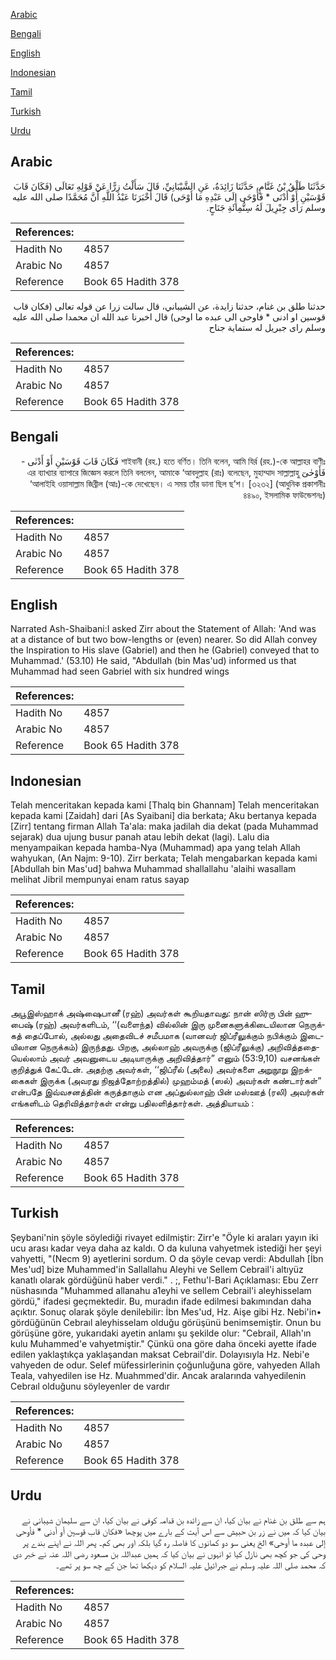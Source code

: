 [Arabic](#arabic)

[Bengali](#bengali)

[English](#english)

[Indonesian](#indonesian)

[Tamil](#tamil)

[Turkish](#turkish)

[Urdu](#urdu)

## Arabic


<div dir="rtl" lang="ar" style={{fontSize:'larger',backgroundColor:'#f8f9fa',padding:20}}>
حَدَّثَنَا طَلْقُ بْنُ غَنَّامٍ، حَدَّثَنَا زَائِدَةُ، عَنِ الشَّيْبَانِيِّ، قَالَ سَأَلْتُ زِرًّا عَنْ قَوْلِهِ تَعَالَى ‏(‏فَكَانَ قَابَ قَوْسَيْنِ أَوْ أَدْنَى * فَأَوْحَى إِلَى عَبْدِهِ مَا أَوْحَى‏)‏ قَالَ أَخْبَرَنَا عَبْدُ اللَّهِ أَنَّ مُحَمَّدًا صلى الله عليه وسلم رَأَى جِبْرِيلَ لَهُ سِتُّمِائَةِ جَنَاحٍ‏.‏
</div>
<div style={{backgroundColor:'#f8f9fa',padding:20, marginBottom: 10}}><table> <thead> <tr> <th>References:</th> <th></th> </tr> </thead> <tbody><tr><td>Hadith No</td><td>4857</td></tr><tr><td>Arabic No</td><td>4857</td></tr><tr><td>Reference</td><td>Book 65 Hadith 378</td></tr></tbody></table></div>


<div dir="rtl" lang="ar" style={{fontSize:'larger',backgroundColor:'#f8f9fa',padding:20}}>
حدثنا طلق بن غنام، حدثنا زايدة، عن الشيباني، قال سالت زرا عن قوله تعالى (فكان قاب قوسين او ادنى * فاوحى الى عبده ما اوحى) قال اخبرنا عبد الله ان محمدا صلى الله عليه وسلم راى جبريل له ستماية جناح
</div>
<div style={{backgroundColor:'#f8f9fa',padding:20, marginBottom: 10}}><table> <thead> <tr> <th>References:</th> <th></th> </tr> </thead> <tbody><tr><td>Hadith No</td><td>4857</td></tr><tr><td>Arabic No</td><td>4857</td></tr><tr><td>Reference</td><td>Book 65 Hadith 378</td></tr></tbody></table></div>

## Bengali


<div dir="rtl" lang="bn" style={{fontSize:'larger',backgroundColor:'#f8f9fa',padding:20}}>
শাইবানী (রহ.) হতে বর্ণিত। তিনি বলেন, আমি যির্র (রহ.)-কে আল্লাহর বাণীঃ فَكَانَ قَابَ قَوْسَيْنِ أَوْ أَدْنٰى - فَأَوْحٰىٓ এর ব্যাখ্যার ব্যাপারে জিজ্ঞেস করলে তিনি বললেন, আমাকে ‘আবদুল্লাহ (রাঃ) বলেছেন, মুহাম্মাদ সাল্লাল্লাহু ‘আলাইহি ওয়াসাল্লাম জিব্রীল (আঃ)-কে দেখেছেন। এ সময় তাঁর ডানা ছিল ছ’শ। [৩২৩২] (আধুনিক প্রকাশনীঃ ৪৪৯০, ইসলামিক ফাউন্ডেশনঃ)
</div>
<div style={{backgroundColor:'#f8f9fa',padding:20, marginBottom: 10}}><table> <thead> <tr> <th>References:</th> <th></th> </tr> </thead> <tbody><tr><td>Hadith No</td><td>4857</td></tr><tr><td>Arabic No</td><td>4857</td></tr><tr><td>Reference</td><td>Book 65 Hadith 378</td></tr></tbody></table></div>

## English


<div dir="ltr" lang="en" style={{fontSize:'larger',backgroundColor:'#f8f9fa',padding:20}}>
Narrated Ash-Shaibani:I asked Zirr about the Statement of Allah: 'And was at a distance of but two bow-lengths or (even) nearer. So did Allah convey the Inspiration to His slave (Gabriel) and then he (Gabriel) conveyed that to Muhammad.' (53.10) He said, "Abdullah (bin Mas'ud) informed us that Muhammad had seen Gabriel with six hundred wings
</div>
<div style={{backgroundColor:'#f8f9fa',padding:20, marginBottom: 10}}><table> <thead> <tr> <th>References:</th> <th></th> </tr> </thead> <tbody><tr><td>Hadith No</td><td>4857</td></tr><tr><td>Arabic No</td><td>4857</td></tr><tr><td>Reference</td><td>Book 65 Hadith 378</td></tr></tbody></table></div>

## Indonesian


<div dir="ltr" lang="id" style={{fontSize:'larger',backgroundColor:'#f8f9fa',padding:20}}>
Telah menceritakan kepada kami [Thalq bin Ghannam] Telah menceritakan kepada kami [Zaidah] dari [As Syaibani] dia berkata; Aku bertanya kepada [Zirr] tentang firman Allah Ta'ala: maka jadilah dia dekat (pada Muhammad sejarak) dua ujung busur panah atau lebih dekat (lagi). Lalu dia menyampaikan kepada hamba-Nya (Muhammad) apa yang telah Allah wahyukan, (An Najm: 9-10). Zirr berkata; Telah mengabarkan kepada kami [Abdullah bin Mas'ud] bahwa Muhammad shallallahu 'alaihi wasallam melihat Jibril mempunyai enam ratus sayap
</div>
<div style={{backgroundColor:'#f8f9fa',padding:20, marginBottom: 10}}><table> <thead> <tr> <th>References:</th> <th></th> </tr> </thead> <tbody><tr><td>Hadith No</td><td>4857</td></tr><tr><td>Arabic No</td><td>4857</td></tr><tr><td>Reference</td><td>Book 65 Hadith 378</td></tr></tbody></table></div>

## Tamil


<div dir="ltr" lang="ta" style={{fontSize:'larger',backgroundColor:'#f8f9fa',padding:20}}>
அபூஇஸ்ஹாக் அஷ்ஷைபானீ (ரஹ்) அவர்கள் கூறியதாவது: நான் ஸிர்ரு பின் ஹுபைஷ் (ரஹ்) அவர்களிடம், ‘‘(வளைந்த) வில்லின் இரு முனைகளுக்கிடையிலான நெருக்கத் தைப்போல், அல்லது அதைவிடச் சமீபமாக (வானவர் ஜிப்ரீலுக்கும் நபிக்கும் இடையிலான நெருக்கம்) இருந்தது. பிறகு, அல்லாஹ் அவருக்கு (ஜிப்ரீலுக்கு) அறிவித்ததையெல்லாம் அவர் அவனுடைய அடியாருக்கு அறிவித்தார்” எனும் (53:9,10) வசனங்கள் குறித்துக் கேட்டேன். அதற்கு அவர்கள், ‘‘ஜிப்ரீல் (அலை) அவர்களை அறுநூறு இறக்கைகள் இருக்க (அவரது நிஜத்தோற்றத்தில்) முஹம்மத் (ஸல்) அவர்கள் கண்டார்கள்” என்பதே இவ்வசனத்தின் கருத்தாகும் என அப்துல்லாஹ் பின் மஸ்ஊத் (ரலி) அவர்கள் எங்களிடம் தெரிவித்தார்கள் என்று பதிலளித்தார்கள். அத்தியாயம் :
</div>
<div style={{backgroundColor:'#f8f9fa',padding:20, marginBottom: 10}}><table> <thead> <tr> <th>References:</th> <th></th> </tr> </thead> <tbody><tr><td>Hadith No</td><td>4857</td></tr><tr><td>Arabic No</td><td>4857</td></tr><tr><td>Reference</td><td>Book 65 Hadith 378</td></tr></tbody></table></div>

## Turkish


<div dir="ltr" lang="tr" style={{fontSize:'larger',backgroundColor:'#f8f9fa',padding:20}}>
Şeybani'nin şöyle söylediği rivayet edilmiştir: Zirr'e "Öyle ki araları yayın iki ucu arası kadar veya daha az kaldı. O da kuluna vahyetmek istediği her şeyi vahyetti, "(Necm 9) ayetlerini sordum. O da şöyle cevap verdi: Abdullah [İbn Mes'ud] bize Muhammed'in Sallallahu Aleyhi ve Sellem Cebrail'i altıyüz kanatlı olarak gördüğünü haber verdi." . ;, Fethu'l-Bari Açıklaması: Ebu Zerr nüshasında "Muhammed allanahu a1eyhi ve sellem Cebrail'i aleyhisselam gördü," ifadesi geçmektedir. Bu, muradın ifade edilmesi bakımından daha açıktır. Sonuç olarak şöyle denilebilir: İbn Mes'ud, Hz. Aişe gibi Hz. Nebi'in• gördüğünün Cebraıl aleyhisselam olduğu görüşünü benimsemiştir. Onun bu görüşüne göre, yukarıdaki ayetin anlamı şu şekilde olur: "Cebrail, Allah'ın kulu Muhammed'e vahyetmiştir." Çünkü ona göre daha önceki ayette ifade edilen yaklaştıkça yaklaşandan maksat Cebrail'dir. Dolayısıyla Hz. Nebi'e vahyeden de odur. Selef müfessirlerinin çoğunluğuna göre, vahyeden Allah Teala, vahyedilen ise Hz. Muahmmed'dir. Ancak aralarında vahyedilenin Cebraıl olduğunu söyleyenler de vardır
</div>
<div style={{backgroundColor:'#f8f9fa',padding:20, marginBottom: 10}}><table> <thead> <tr> <th>References:</th> <th></th> </tr> </thead> <tbody><tr><td>Hadith No</td><td>4857</td></tr><tr><td>Arabic No</td><td>4857</td></tr><tr><td>Reference</td><td>Book 65 Hadith 378</td></tr></tbody></table></div>

## Urdu


<div dir="rtl" lang="ur" style={{fontSize:'larger',backgroundColor:'#f8f9fa',padding:20}}>
ہم سے طلق بن غنام نے بیان کیا، ان سے زائدہ بن قدامہ کوفی نے بیان کیا، ان سے سلیمان شیبانی نے بیان کیا کہ میں نے زر بن حبیش سے اس آیت کے بارے میں پوچھا «فكان قاب قوسين أو أدنى * فأوحى إلى عبده ما أوحى‏» الخ یعنی سو دو کمانوں کا فاصلہ رہ گیا بلکہ اور بھی کم۔ پھر اللہ نے اپنے بندے پر وحی کی جو کچھ بھی نازل کیا تو انہوں نے بیان کیا کہ ہمیں عبداللہ بن مسعود رضی اللہ عنہ نے خبر دی کہ محمد صلی اللہ علیہ وسلم نے جبرائیل علیہ السلام کو دیکھا تھا جن کے چھ سو پر تھے۔
</div>
<div style={{backgroundColor:'#f8f9fa',padding:20, marginBottom: 10}}><table> <thead> <tr> <th>References:</th> <th></th> </tr> </thead> <tbody><tr><td>Hadith No</td><td>4857</td></tr><tr><td>Arabic No</td><td>4857</td></tr><tr><td>Reference</td><td>Book 65 Hadith 378</td></tr></tbody></table></div>